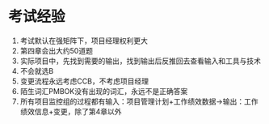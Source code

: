# 考试经验

1. 考试默认在强矩阵下，项目经理权利更大
2. 第四章会出大约50道题
3. 实际项目中，先找到需要的输出，找到输出后反推回去查看输入和工具与技术
4. 不会就选B
5. 变更流程永远考虑CCB，不考虑项目经理
6. 陌生词汇PMBOK没有出现的词汇，永远不是正确答案
7. 所有项目监控组的过程都有输入：项目管理计划+工作绩效数据->输出：工作绩效信息+变更，除了第4章以外